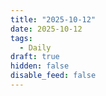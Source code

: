 ```yaml
---
title: "2025-10-12"
date: 2025-10-12
tags:
  - Daily
draft: true
hidden: false
disable_feed: false
---
```



